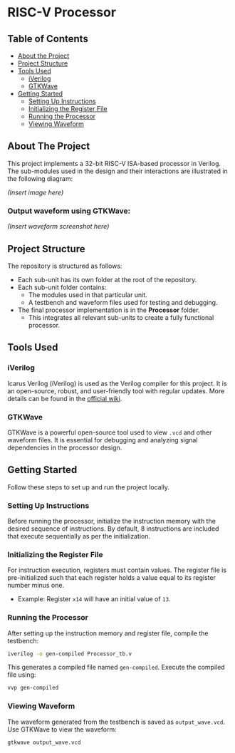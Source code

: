 
# RISC-V Processor

## Table of Contents
- [About the Project](#about-the-project)
- [Project Structure](#project-structure)
- [Tools Used](#tools-used)
  - [iVerilog](#iverilog)
  - [GTKWave](#gtkwave)
- [Getting Started](#getting-started)
  - [Setting Up Instructions](#setting-up-instructions)
  - [Initializing the Register File](#initializing-the-register-file)
  - [Running the Processor](#running-the-processor)
  - [Viewing Waveform](#viewing-waveform)

## About The Project
This project implements a 32-bit RISC-V ISA-based processor in Verilog. The sub-modules used in the design and their interactions are illustrated in the following diagram:

*(Insert image here)*

### Output waveform using GTKWave:
*(Insert waveform screenshot here)*

## Project Structure
The repository is structured as follows:
- Each sub-unit has its own folder at the root of the repository.
- Each sub-unit folder contains:
  - The modules used in that particular unit.
  - A testbench and waveform files used for testing and debugging.
- The final processor implementation is in the **Processor** folder.
  - This integrates all relevant sub-units to create a fully functional processor.

## Tools Used
### iVerilog
Icarus Verilog (iVerilog) is used as the Verilog compiler for this project. It is an open-source, robust, and user-friendly tool with regular updates. More details can be found in the [official wiki](https://iverilog.fandom.com/wiki/Installation_Guide).

### GTKWave
GTKWave is a powerful open-source tool used to view `.vcd` and other waveform files. It is essential for debugging and analyzing signal dependencies in the processor design.

## Getting Started
Follow these steps to set up and run the project locally.

### Setting Up Instructions
Before running the processor, initialize the instruction memory with the desired sequence of instructions. By default, 8 instructions are included that execute sequentially as per the initialization.

### Initializing the Register File
For instruction execution, registers must contain values. The register file is pre-initialized such that each register holds a value equal to its register number minus one.
- Example: Register `x14` will have an initial value of `13`.

### Running the Processor
After setting up the instruction memory and register file, compile the testbench:

```sh
iverilog -o gen-compiled Processor_tb.v
```

This generates a compiled file named `gen-compiled`. Execute the compiled file using:

```sh
vvp gen-compiled
```

### Viewing Waveform
The waveform generated from the testbench is saved as `output_wave.vcd`. Use GTKWave to view the waveform:

```sh
gtkwave output_wave.vcd
```



